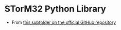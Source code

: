 # STorM32 Python Library

- From [this subfolder on the official GitHub repository](https://github.com/olliw42/storm32bgc/tree/master/py-library)
